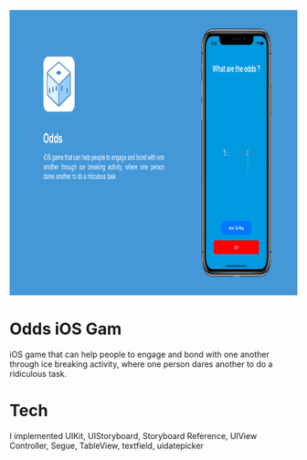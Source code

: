 <p align="center">
  <img height="500" src="/OddsiOSGame.png">
</p>

# Odds iOS Gam
iOS game that can help people to engage and bond with one another through ice breaking activity, where one person dares another to do a ridiculous task.

# Tech
I implemented UIKit, UIStoryboard, Storyboard  Reference, UIView Controller, Segue, TableView, textfield, uidatepicker
